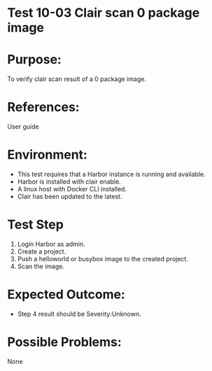 Test 10-03 Clair scan 0 package image
=======

# Purpose:
To verify clair scan result of a 0 package image.

# References:
User guide

# Environment:
* This test requires that a Harbor instance is running and available.
* Harbor is installed with clair enable.
* A linux host with Docker CLI installed.
* Clair has been updated to the latest.

# Test Step
1. Login Harbor as admin.
2. Create a project.
3. Push a helloworld or busybox image to the created project.
4. Scan the image.

# Expected Outcome:
* Step 4 result should be Severity:Unknown.

# Possible Problems:
None
